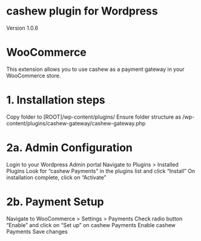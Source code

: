 # cashew plugin for Wordpress
Version 1.0.6

# WooCommerce
This extension allows you to use cashew as a payment gateway in your WooCommerce store.

# 1. Installation steps
Copy folder to [ROOT]/wp-content/plugins/
Ensure folder structure as /wp-content/plugins/cashew-gateway/cashew-gateway.php
# 2a. Admin Configuration
Login to your Wordpress Admin portal
Navigate to Plugins > Installed Plugins
Look for “cashew Payments” in the plugins list and click “Install”
On installation complete, click on “Activate”
# 2b. Payment Setup
Navigate to WooCommerce > Settings > Payments
Check radio button “Enable” and click on “Set up” on cashew Payments
Enable cashew Payments
Save changes
